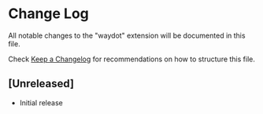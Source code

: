 # Change Log

All notable changes to the "waydot" extension will be documented in this file.

Check [Keep a Changelog](http://keepachangelog.com/) for recommendations on how to structure this file.

## [Unreleased]

- Initial release